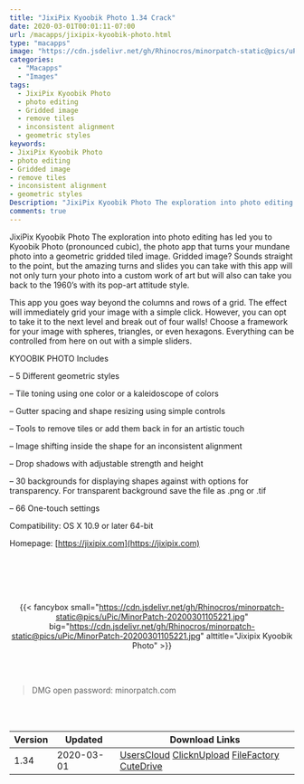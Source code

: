 ```yaml
---
title: "JixiPix Kyoobik Photo 1.34 Crack"
date: 2020-03-01T00:01:11-07:00
url: /macapps/jixipix-kyoobik-photo.html
type: "macapps"
image: "https://cdn.jsdelivr.net/gh/Rhinocros/minorpatch-static@pics/uPic/4zSou7.png"
categories:
  - "Macapps"
  - "Images"
tags:
  - JixiPix Kyoobik Photo
  - photo editing
  - Gridded image
  - remove tiles
  - inconsistent alignment
  - geometric styles
keywords:
- JixiPix Kyoobik Photo
- photo editing
- Gridded image
- remove tiles
- inconsistent alignment
- geometric styles
Description: "JixiPix Kyoobik Photo The exploration into photo editing has led you to Kyoobik Photo (pronounced cubic), the photo app that turns your mundane photo into a geometric gridded tiled image"
comments: true
---
```


JixiPix Kyoobik Photo The exploration into photo editing has led you to Kyoobik Photo (pronounced cubic), the photo app that turns your mundane photo into a geometric gridded tiled image. Gridded image? Sounds straight to the point, but the amazing turns and slides you can take with this app will not only turn your photo into a custom work of art but will also can take you back to the 1960’s with its pop-art attitude style.

This app you goes way beyond the columns and rows of a grid. The effect will immediately grid your image with a simple click. However, you can opt to take it to the next level and break out of four walls! Choose a framework for your image with spheres, triangles, or even hexagons. Everything can be controlled from here on out with a simple sliders.

KYOOBIK PHOTO Includes

– 5 Different geometric styles

– Tile toning using one color or a kaleidoscope of colors

– Gutter spacing and shape resizing using simple controls

– Tools to remove tiles or add them back in for an artistic touch

– Image shifting inside the shape for an inconsistent alignment

– Drop shadows with adjustable strength and height

– 30 backgrounds for displaying shapes against with options for transparency. For transparent background save the file as .png or .tif

– 66 One-touch settings



Compatibility: OS X 10.9 or later 64-bit

Homepage: [https://jixipix.com](https://jixipix.com)

<br/>
<br/>
<script async src="https://pagead2.googlesyndication.com/pagead/js/adsbygoogle.js"></script>
<ins class="adsbygoogle"
     style="display:block; text-align:center;"
     data-ad-layout="in-article"
     data-ad-format="fluid"
     data-ad-client="ca-pub-8746275014476192"
     data-ad-slot="5144997159"></ins>
<script>
     (adsbygoogle = window.adsbygoogle || []).push({});
</script>
<br/>
<br/>


<center>

{{< fancybox small="https://cdn.jsdelivr.net/gh/Rhinocros/minorpatch-static@pics/uPic/MinorPatch-20200301105221.jpg" big="https://cdn.jsdelivr.net/gh/Rhinocros/minorpatch-static@pics/uPic/MinorPatch-20200301105221.jpg" alttitle="Jixipix Kyoobik Photo" >}}

</center>

<br/>
<br/>


> DMG open password: minorpatch.com

<br/>

<br/>
<div id="history_version" class="history_version">

| Version | Updated | Download Links |
| ---- | ---- | ---- |
| 1.34 | 2020-03-01 | [UsersCloud](https://ouo.io/iHKCCDm)   [ClicknUpload](https://ouo.io/Ypvll4)   [FileFactory](https://ouo.io/5MeXOy9)   [CuteDrive](https://ouo.io/y6yEZy) |

</div>
